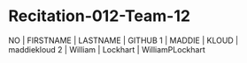 # Recitation-012-Team-12
NO   |    FIRSTNAME   |   LASTNAME   | GITHUB
1    |    MADDIE      |   KLOUD | maddiekloud
2    |    William     |   Lockhart | WilliamPLockhart       